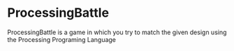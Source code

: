 # ProcessingBattle
ProcessingBattle is a game in which you try to match the given design using the Processing Programing Language
